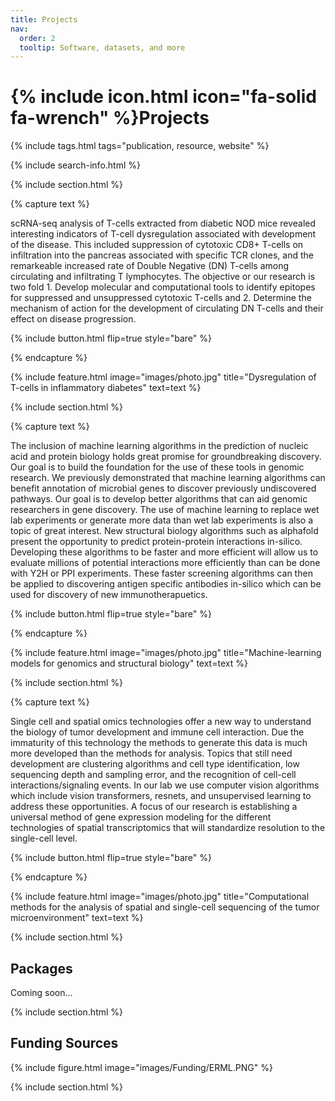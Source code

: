 ```yaml
---
title: Projects
nav:
  order: 2
  tooltip: Software, datasets, and more
---
```


# {% include icon.html icon="fa-solid fa-wrench" %}Projects

{% include tags.html tags="publication, resource, website" %}

{% include search-info.html %}

{% include section.html %}

<!-- Project 1 -->

{% capture text %}

scRNA-seq analysis of T-cells extracted from diabetic NOD mice revealed interesting indicators of T-cell dysregulation associated with development of the disease. This included suppression of cytotoxic CD8+ T-cells on infiltration into the pancreas associated with specific TCR clones, and the remarkeable increased rate of Double Negative (DN) T-cells among circulating and infiltrating T lymphocytes. The objective or our research is two fold 1. Develop molecular and computational tools to identify epitopes for suppressed and unsuppressed cytotoxic T-cells and 2. Determine the mechanism of action for the development of circulating DN T-cells and their effect on disease progression.  

{%
  include button.html
  flip=true
  style="bare"
%}

{% endcapture %}

{%
  include feature.html
  image="images/photo.jpg"
  title="Dysregulation of T-cells in inflammatory diabetes"
  text=text
%}

{% include section.html %}

<!-- Project 2 -->

{% capture text %}

The inclusion of machine learning algorithms in the prediction of nucleic acid and protein biology holds great promise for groundbreaking discovery. Our goal is to build the foundation for the use of these tools in genomic research. We previously demonstrated that machine learning algorithms can benefit annotation of microbial genes to discover previously undiscovered pathways. Our goal is to develop better algorithms that can aid genomic researchers in gene discovery. The use of machine learning to replace wet lab experiments or generate more data than wet lab experiments is also a topic of great interest. New structural biology algorithms such as alphafold present the opportunity to predict protein-protein interactions in-silico. Developing these algorithms to be faster and more efficient will allow us to evaluate millions of potential interactions more efficiently than can be done with Y2H or PPI experiments. These faster screening algorithms can then be applied to discovering antigen specific antibodies in-silico which can be used for discovery of new immunotherapuetics.

{%
  include button.html
  flip=true
  style="bare"
%}

{% endcapture %}

{%
  include feature.html
  image="images/photo.jpg"
  title="Machine-learning models for genomics and structural biology"
  text=text
%}

{% include section.html %}

<!-- Project 3 -->

{% capture text %}

Single cell and spatial omics technologies offer a new way to understand the biology of tumor development and immune cell interaction. Due the immaturity of this technology the methods to generate this data is much more developed than the methods for analysis. Topics that still need development are clustering algorithms and cell type identification, low sequencing depth and sampling error, and the recognition of cell-cell interactions/signaling events. In our lab we use computer vision algorithms which include vision transformers, resnets, and unsupervised learning to address these opportunities. A focus of our research is establishing a universal method of gene expression modeling for the different technologies of spatial transcriptomics that will standardize resolution to the single-cell level. 

{%
  include button.html
  flip=true
  style="bare"
%}

{% endcapture %}

{%
  include feature.html
  image="images/photo.jpg"
  title="Computational methods for the analysis of spatial and single-cell sequencing of the tumor microenvironment"
  text=text
%}

{% include section.html %}

## Packages

Coming soon...

<!-- {% include list.html component="card" data="projects" filters="group: featured" %} -->

{% include section.html %}

## Funding Sources

{%
  include figure.html
  image="images/Funding/ERML.PNG"
%}

{% include section.html %}